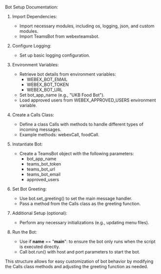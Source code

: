 Bot Setup Documentation:

1. Import Dependencies:
   - Import necessary modules, including os, logging, json, and custom modules.
   - Import TeamsBot from webexteamsbot.

2. Configure Logging:
   - Set up basic logging configuration.

3. Environment Variables:
   - Retrieve bot details from environment variables:
     - WEBEX_BOT_EMAIL
     - WEBEX_BOT_TOKEN
     - WEBEX_BOT_URL
   - Set bot_app_name (e.g., "UKB Food Bot").
   - Load approved users from WEBEX_APPROVED_USERS environment variable.

4. Create a Calls Class:
   - Define a class Calls with methods to handle different types of incoming messages.
   - Example methods: webexCall, foodCall.

5. Instantiate Bot:
   - Create a TeamsBot object with the following parameters:
     - bot_app_name
     - teams_bot_token
     - teams_bot_url
     - teams_bot_email
     - approved_users

6. Set Bot Greeting:
   - Use bot.set_greeting() to set the main message handler.
   - Pass a method from the Calls class as the greeting function.

7. Additional Setup (optional):
   - Perform any necessary initializations (e.g., updating menu files).

8. Run the Bot:
   - Use if __name__ == "__main__": to ensure the bot only runs when the script is executed directly.
   - Call bot.run() with host and port parameters to start the bot.

This structure allows for easy customization of bot behavior by modifying the Calls class methods and adjusting the greeting function as needed.